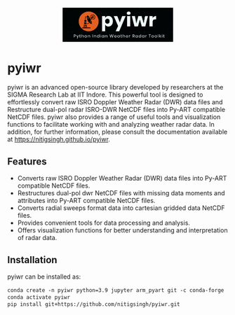 

<p align="center">
  <img src="pyiwr.png" alt="pyiwr" width="50%">
</p>






# pyiwr

pyiwr is an advanced open-source library developed by researchers at the SIGMA Research Lab at IIT Indore. This powerful tool is designed to effortlessly convert raw ISRO Doppler Weather Radar (DWR) data files and Restructure dual-pol radar ISRO-DWR NetCDF files into Py-ART compatible NetCDF files. pyiwr also provides a range of useful tools and visualization functions to facilitate working with and analyzing weather radar data. In addition, for further information, please consult the documentation available at https://nitigsingh.github.io/pyiwr.

## Features

- Converts raw ISRO Doppler Weather Radar (DWR) data files into Py-ART compatible NetCDF files.
- Restructures dual-pol dwr NetCDF files with missing data moments and attributes into Py-ART compatible NetCDF files.
- Converts radial sweeps format data into cartesian gridded data NetCDF files.
- Provides convenient tools for data processing and analysis.
- Offers visualization functions for better understanding and interpretation of radar data.

## Installation

pyiwr can be installed as:
```shell
conda create -n pyiwr python=3.9 jupyter arm_pyart git -c conda-forge
conda activate pyiwr
pip install git+https://github.com/nitigsingh/pyiwr.git


